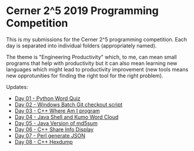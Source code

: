 # Cerner 2^5 2019 Programming Competition

This is my submissions for the Cerner 2^5 programming competition. Each day is
separated into individual folders (appropriately named).

The theme is "Engineering Productivity" which, to me, can mean small programs that
help with productivity but it can also mean learning new languages which might lead
to productivity improvement (new tools means new opprotunities for finding the right
tool for the right problem).


Updates:
* [Day 01 - Python Word Quiz](day01)
* [Day 02 - Windows Batch Git checkout script](day02)
* [Day 03 - C++ Where Am I program](day03)
* [Day 04 - Java Shell and Kumo Word Cloud](day04)
* [Day 05 - Java Version of md5sum](day05)
* [Day 06 - C++ Share Info Display](day06)
* [Day 07 - Perl generate JSON](day07)
* [Day 08 - C++ Hexdump](day08)
